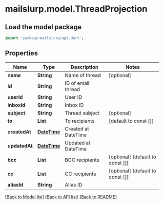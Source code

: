 # mailslurp.model.ThreadProjection

## Load the model package
```dart
import 'package:mailslurp/api.dart';
```

## Properties
Name | Type | Description | Notes
------------ | ------------- | ------------- | -------------
**name** | **String** | Name of thread | [optional] 
**id** | **String** | ID of email thread | 
**userId** | **String** | User ID | 
**inboxId** | **String** | Inbox ID | 
**subject** | **String** | Thread subject | [optional] 
**to** | **List<String>** | To recipients | [default to const []]
**createdAt** | [**DateTime**](DateTime) | Created at DateTime | 
**updatedAt** | [**DateTime**](DateTime) | Updated at DateTime | 
**bcc** | **List<String>** | BCC recipients | [optional] [default to const []]
**cc** | **List<String>** | CC recipients | [optional] [default to const []]
**aliasId** | **String** | Alias ID | 

[[Back to Model list]](../README#documentation-for-models) [[Back to API list]](../README#documentation-for-api-endpoints) [[Back to README]](../README)


